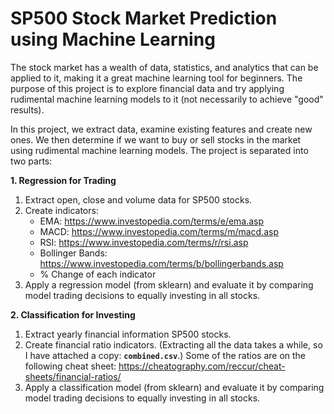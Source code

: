 # SP500 Stock Market Prediction using Machine Learning

The stock market has a wealth of data, statistics, and analytics that can be applied to it, making it a great machine learning tool for beginners. The purpose of this project is to explore financial data and try applying rudimental machine learning models to it (not necessarily to achieve "good" results).

In this project, we extract data, examine existing features and create new ones. We then determine if we want to buy or sell stocks in the market using rudimental machine learning models. The project is separated into two parts:

**1. Regression for Trading**  
1. Extract open, close and volume data for SP500 stocks.
2. Create indicators: 
    * EMA: https://www.investopedia.com/terms/e/ema.asp  
    * MACD: https://www.investopedia.com/terms/m/macd.asp  
    * RSI: https://www.investopedia.com/terms/r/rsi.asp  
    * Bollinger Bands: https://www.investopedia.com/terms/b/bollingerbands.asp
    * % Change of each indicator
3. Apply a regression model (from sklearn) and evaluate it by comparing model trading decisions to equally investing in all stocks.

**2. Classification for Investing**
1. Extract yearly financial information SP500 stocks.
2. Create financial ratio indicators. (Extracting all the data takes a while, so I have attached a copy: **`combined.csv`**.) Some of the ratios are on the following cheat sheet: https://cheatography.com/reccur/cheat-sheets/financial-ratios/
3. Apply a classification model (from sklearn) and evaluate it by comparing model trading decisions to equally investing in all stocks.